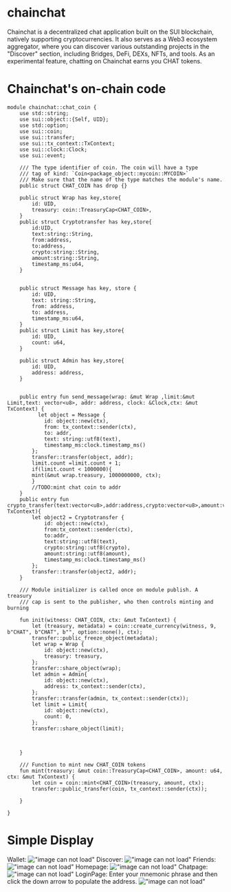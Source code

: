 # chainchat
Chainchat is a decentralized chat application built on the SUI blockchain, natively supporting cryptocurrencies. It also serves as a Web3 ecosystem aggregator, where you can discover various outstanding projects in the "Discover" section, including Bridges, DeFi, DEXs, NFTs, and tools. As an experimental feature, chatting on Chainchat earns you CHAT tokens.

# Chainchat's on-chain code
```move
module chainchat::chat_coin {
    use std::string;
    use sui::object::{Self, UID};
    use std::option;
    use sui::coin;
    use sui::transfer;
    use sui::tx_context::TxContext;
    use sui::clock::Clock;
    use sui::event;

    /// The type identifier of coin. The coin will have a type
    /// tag of kind: `Coin<package_object::mycoin::MYCOIN>`
    /// Make sure that the name of the type matches the module's name.
    public struct CHAT_COIN has drop {}

    public struct Wrap has key,store{
        id: UID,
        treasury: coin::TreasuryCap<CHAT_COIN>,
    }
    public struct Cryptotransfer has key,store{
        id:UID,
        text:string::String,
        from:address,
        to:address,
        crypto:string::String,
        amount:string::String,
        timestamp_ms:u64,
    }
    
     
    public struct Message has key, store {
        id: UID,
        text: string::String,
        from: address,
        to: address,
        timestamp_ms:u64,
    }
    public struct Limit has key,store{
        id: UID,
        count: u64,
    }

    public struct Admin has key,store{
        id: UID,
        address: address,
    }
    

    public entry fun send_message(wrap: &mut Wrap ,limit:&mut Limit,text: vector<u8>, addr: address, clock: &Clock,ctx: &mut TxContext) {
          let object = Message {
            id: object::new(ctx),
            from: tx_context::sender(ctx),
            to: addr,
            text: string::utf8(text),
            timestamp_ms:clock.timestamp_ms()
        };
        transfer::transfer(object, addr);
        limit.count =limit.count + 1;
        if(limit.count < 1000000){
        mint(&mut wrap.treasury, 1000000000, ctx);
        }
        //TODO:mint chat coin to addr
    }
    public entry fun crypto_transfer(text:vector<u8>,addr:address,crypto:vector<u8>,amount:vector<u8>,clock:&Clock,ctx:&mut TxContext){
        let object2 = Cryptotransfer {
            id: object::new(ctx),
            from:tx_context::sender(ctx),
            to:addr,
            text:string::utf8(text),
            crypto:string::utf8(crypto),
            amount:string::utf8(amount),
            timestamp_ms:clock.timestamp_ms()
        };
        transfer::transfer(object2, addr);
    }

    /// Module initializer is called once on module publish. A treasury
    /// cap is sent to the publisher, who then controls minting and burning

    fun init(witness: CHAT_COIN, ctx: &mut TxContext) {
        let (treasury, metadata) = coin::create_currency(witness, 9, b"CHAT", b"CHAT", b"", option::none(), ctx);
        transfer::public_freeze_object(metadata);
        let wrap = Wrap {
            id: object::new(ctx),
            treasury: treasury,
        };
        transfer::share_object(wrap);
        let admin = Admin{
            id: object::new(ctx),
            address: tx_context::sender(ctx),
        };
        transfer::transfer(admin, tx_context::sender(ctx));
        let limit = Limit{
            id: object::new(ctx),
            count: 0,
        };
        transfer::share_object(limit);

        
        
    }

    /// Function to mint new CHAT_COIN tokens
    fun mint(treasury: &mut coin::TreasuryCap<CHAT_COIN>, amount: u64, ctx: &mut TxContext) {
        let coin = coin::mint<CHAT_COIN>(treasury, amount, ctx);
        transfer::public_transfer(coin, tx_context::sender(ctx));

    }

}
```

# Simple Display
Wallet:
!["image can not load"](./PIC/1.jpg)
Discover:
!["image can not load"](./PIC/2.jpg)
Friends:
!["image can not load"](./PIC/3.jpg)
Homepage:
!["image can not load"](./PIC/4.jpg)
Chatpage:
!["image can not load"](./PIC/5.jpg)
LoginPage:
Enter your mnemonic phrase and then click the down arrow to populate the address.
!["image can not load"](./PIC/6.jpg)

